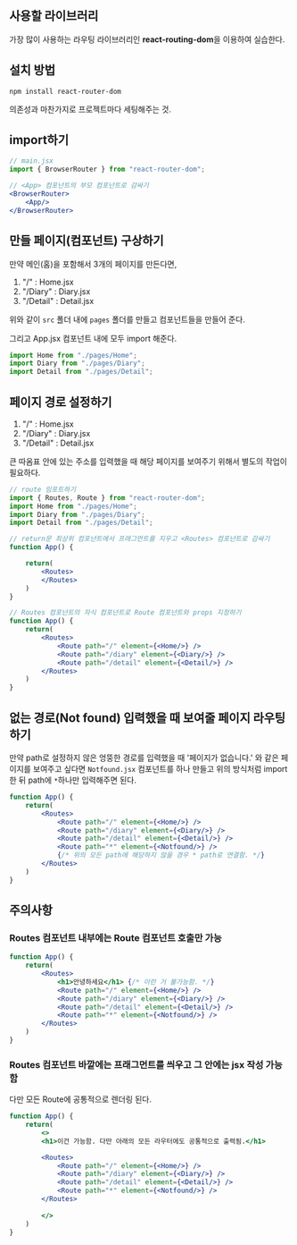 ## 사용할 라이브러리

가장 많이 사용하는 라우팅 라이브러리인 **react-routing-dom**을 이용하여 실습한다.

## 설치 방법

```
npm install react-router-dom
```

의존성과 마찬가지로 프로젝트마다 세팅해주는 것.

## import하기

```jsx
// main.jsx
import { BrowserRouter } from "react-router-dom";

// <App> 컴포넌트의 부모 컴포넌트로 감싸기
<BrowserRouter>
    <App/>
</BrowserRouter>
```

## 만들 페이지(컴포넌트) 구상하기

만약 메인(홈)을 포함해서 3개의 페이지를 만든다면,  


1. "/" : Home.jsx
2. "/Diary" : Diary.jsx
3. "/Detail" : Detail.jsx


위와 같이 `src` 폴더 내에 `pages` 폴더를 만들고 컴포넌트들을 만들어 준다.


그리고 App.jsx 컴포넌트 내에 모두 import 해준다.

```jsx
import Home from "./pages/Home";
import Diary from "./pages/Diary";
import Detail from "./pages/Detail";
```

## 페이지 경로 설정하기

1. "/" : Home.jsx
2. "/Diary" : Diary.jsx
3. "/Detail" : Detail.jsx

큰 따옴표 안에 있는 주소를 입력했을 때 해당 페이지를 보여주기 위해서 별도의 작업이 필요하다.

```jsx
// route 임포트하기
import { Routes, Route } from "react-router-dom"; 
import Home from "./pages/Home";
import Diary from "./pages/Diary";
import Detail from "./pages/Detail";
```

```jsx
// return문 최상위 컴포넌트에서 프래그먼트를 지우고 <Routes> 컴포넌트로 감싸기
function App() {

    return(
        <Routes>
        </Routes>
    )
}
```

```jsx
// Routes 컴포넌트의 자식 컴포넌트로 Route 컴포넌트와 props 지정하기
function App() {
    return(
        <Routes>
            <Route path="/" element={<Home/>} />
            <Route path="/diary" element={<Diary/>} />
            <Route path="/detail" element={<Detail/>} />
        </Routes>
    )
}
```

## 없는 경로(Not found) 입력했을 때 보여줄 페이지 라우팅하기

만약 path로 설정하지 않은 엉뚱한 경로를 입력했을 때 '페이지가 없습니다.' 와 같은 페이지를 보여주고 싶다면 `Notfound.jsx` 컴포넌트를 하나 만들고 위의 방식처럼 import 한 뒤 path에 `*`하나만 입력해주면 된다.

```jsx
function App() {
    return(
        <Routes>
            <Route path="/" element={<Home/>} />
            <Route path="/diary" element={<Diary/>} />
            <Route path="/detail" element={<Detail/>} />
            <Route path="*" element={<Notfound/>} />
            {/* 위의 모든 path에 해당하지 않을 경우 * path로 연결함. */}
        </Routes>
    )
}
```

## 주의사항

### Routes 컴포넌트 내부에는 Route 컴포넌트 호출만 가능

```jsx
function App() {
    return(
        <Routes>
            <h1>안녕하세요</h1> {/* 이런 거 불가능함. */}
            <Route path="/" element={<Home/>} />
            <Route path="/diary" element={<Diary/>} />
            <Route path="/detail" element={<Detail/>} />
            <Route path="*" element={<Notfound/>} />
        </Routes>
    )
}
```

### Routes 컴포넌트 바깥에는 프래그먼트를 씌우고 그 안에는 jsx 작성 가능함

다만 모든 Route에 공통적으로 렌더링 된다.

```jsx
function App() {
    return(
        <>
        <h1>이건 가능함. 다만 아래의 모든 라우터에도 공통적으로 출력됨.</h1>

        <Routes>
            <Route path="/" element={<Home/>} />
            <Route path="/diary" element={<Diary/>} />
            <Route path="/detail" element={<Detail/>} />
            <Route path="*" element={<Notfound/>} />
        </Routes>
        
        </>
    )
}
```